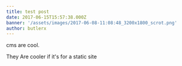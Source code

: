 ```yaml
---
title: test post
date: 2017-06-15T15:57:38.000Z
banner: '/assets/images/2017-06-08-11:08:48_3200x1800_scrot.png'
author: butlerx
---
```

cms are cool.

They Are cooler if it's for a static site
